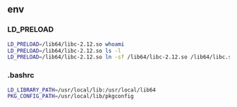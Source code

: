 ## env

### LD_PRELOAD
```bash
LD_PRELOAD=/lib64/libc-2.12.so whoami
LD_PRELOAD=/lib64/libc-2.12.so ls -l
LD_PRELOAD=/lib64/libc-2.12.so ln -sf /lib64/libc-2.12.so /lib64/libc.so.6
```

### .bashrc
```bash
LD_LIBRARY_PATH=/usr/local/lib:/usr/local/lib64
PKG_CONFIG_PATH=/usr/local/lib/pkgconfig
```